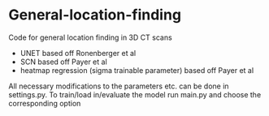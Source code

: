 # General-location-finding
Code for general location finding in 3D CT scans 
- UNET based off Ronenberger et al
- SCN based off Payer et al
- heatmap regression (sigma trainable parameter) based off Payer et al

All necessary modifications to the parameters etc. can be done in settings.py.
To train/load in/evaluate the model run main.py and choose the corresponding option
